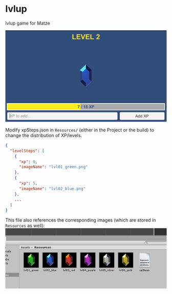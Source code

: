 # lvlup
lvlup game for Matze

![](Docs/screenshot.png)

Modify xpSteps.json in ```Resources/``` (either in the Project or the build) to change the distribution of XP/levels.
```json
{
  "levelSteps": [
    {
      "xp": 0,
      "imageName": "lvl01_green.png"
    },
    {
      "xp": 5,
      "imageName": "lvl02_blue.png"
    },
    ...
  ]
}
```

This file also references the corresponding images (which are stored in ```Resources``` as well):
![](Docs/resourceImages.png)
